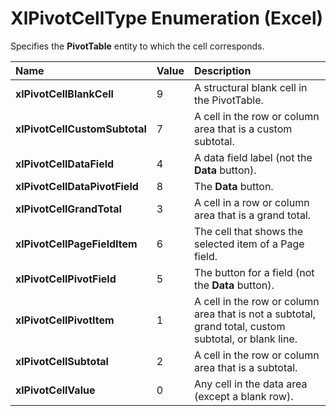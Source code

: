 
# XlPivotCellType Enumeration (Excel)

Specifies the  **PivotTable** entity to which the cell corresponds.



|**Name**|**Value**|**Description**|
|:-----|:-----|:-----|
|**xlPivotCellBlankCell**|9|A structural blank cell in the PivotTable.|
|**xlPivotCellCustomSubtotal**|7|A cell in the row or column area that is a custom subtotal.|
|**xlPivotCellDataField**|4|A data field label (not the  **Data** button).|
|**xlPivotCellDataPivotField**|8|The  **Data** button.|
|**xlPivotCellGrandTotal**|3|A cell in a row or column area that is a grand total.|
|**xlPivotCellPageFieldItem**|6|The cell that shows the selected item of a Page field.|
|**xlPivotCellPivotField**|5|The button for a field (not the  **Data** button).|
|**xlPivotCellPivotItem**|1|A cell in the row or column area that is not a subtotal, grand total, custom subtotal, or blank line.|
|**xlPivotCellSubtotal**|2|A cell in the row or column area that is a subtotal.|
|**xlPivotCellValue**|0|Any cell in the data area (except a blank row).|
